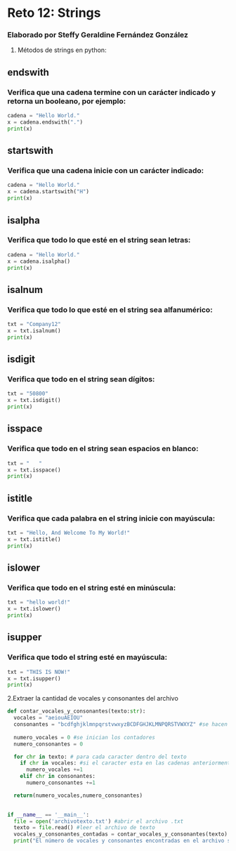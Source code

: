 # Reto 12: Strings
### Elaborado por Steffy Geraldine Fernández González
1. Métodos de strings en python:
## endswith
### Verifica que una cadena termine con un carácter indicado y retorna un booleano, por ejemplo:
```python
cadena = "Hello World."
x = cadena.endswith(".")
print(x)
```

## startswith
### Verifica que una cadena inicie con un carácter indicado:
```python
cadena = "Hello World."
x = cadena.startswith("H")
print(x)
```

## isalpha
### Verifica que todo lo que esté en el string sean letras:
```python
cadena = "Hello World."
x = cadena.isalpha()
print(x)
```

## isalnum
### Verifica que todo lo que esté en el string sea alfanumérico:
```python
txt = "Company12"
x = txt.isalnum()
print(x)
```
## isdigit
### Verifica que todo en el string sean dígitos:
```python
txt = "50800"
x = txt.isdigit()
print(x)
```
## isspace
### Verifica que todo en el string sean espacios en blanco:
```python
txt = "   "
x = txt.isspace()
print(x)
```
## istitle
### Verifica que cada palabra en el string inicie con mayúscula:
```python
txt = "Hello, And Welcome To My World!"
x = txt.istitle()
print(x)
```
## islower
### Verifica que todo en el string esté en minúscula:
```python
txt = "hello world!"
x = txt.islower()
print(x)
```
## isupper
### Verifica que todo el string esté en mayúscula:
```python
txt = "THIS IS NOW!"
x = txt.isupper()
print(x)
```
2.Extraer la cantidad de vocales y consonantes del archivo
```python
def contar_vocales_y_consonantes(texto:str):
  vocales = "aeiouAEIOU"
  consonantes = "bcdfghjklmnpqrstvwxyzBCDFGHJKLMNPQRSTVWXYZ" #se hacen las cadenas con minusculas y mayusculas
  
  numero_vocales = 0 #se inician los contadores
  numero_consonantes = 0

  for chr in texto: # para cada caracter dentro del texto
    if chr in vocales: #si el caracter esta en las cadenas anteriormente especificadas, hacer:
      numero_vocales +=1
    elif chr in consonantes:
      numero_consonantes +=1

  return(numero_vocales,numero_consonantes) 
   

if __name__ == '__main__':
  file = open('archivotexto.txt') #abrir el archivo .txt
  texto = file.read() #leer el archivo de texto
  vocales_y_consonantes_contadas = contar_vocales_y_consonantes(texto) #llamar a la funcion 
  print("El número de vocales y consonantes encontradas en el archivo son respectivamente " +str(vocales_y_consonantes_contadas))
```
